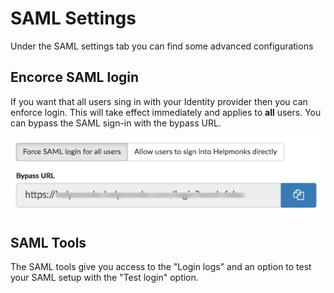 # SAML Settings

Under the SAML settings tab you can find some advanced configurations

## Encorce SAML login

If you want that all users sing in with your Identity provider then you can enforce login. This will take effect immediately and applies to **all** users. You can bypass the SAML sign-in with the bypass URL.

![](/images/sso_saml_force.png)

## SAML Tools

The SAML tools give you access to the "Login logs" and an option to test your SAML setup with the "Test login" option.

